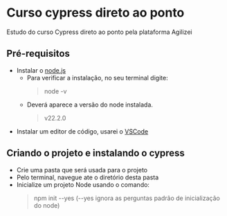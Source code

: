 # Curso cypress direto ao ponto
 Estudo do curso Cypress direto ao ponto pela plataforma Agilizei

## Pré-requisitos
* Instalar o [node.js](https://nodejs.org/en)
  - Para verificar a instalação, no seu terminal digite:
    > node -v
  - Deverá aparece a versão do node instalada.
    > v22.2.0
* Instalar um editor de código, usarei o [VSCode](https://code.visualstudio.com/)

## Criando o projeto e instalando o cypress
* Crie uma pasta que será usada para o projeto
* Pelo terminal, navegue ate o diretório desta pasta
* Inicialize um projeto Node usando o comando:
  > npm init --yes (--yes ignora as perguntas padrão de inicialização do node)
